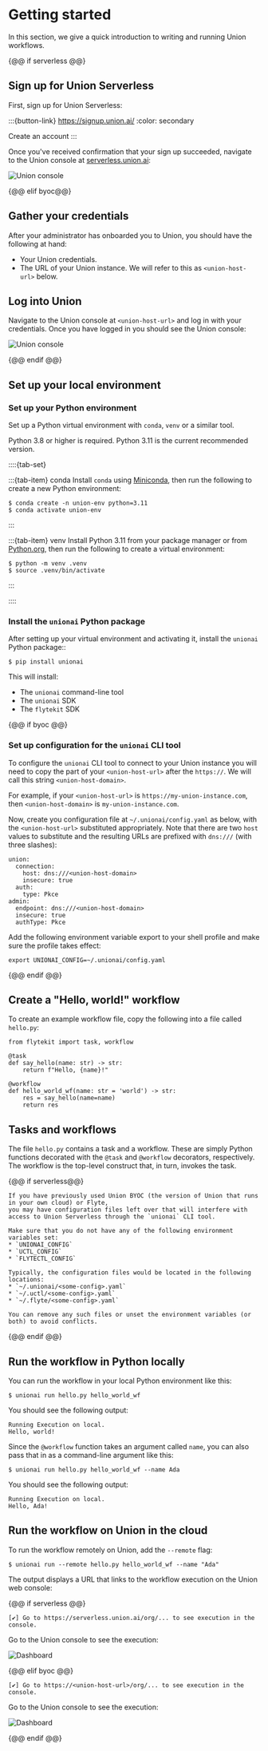 # Getting started

In this section, we give a quick introduction to writing and running Union workflows.

{@@ if serverless @@}

## Sign up for Union Serverless

First, sign up for Union Serverless:

:::{button-link} https://signup.union.ai/
:color: secondary

Create an account
:::

Once you've received confirmation that your sign up succeeded, navigate to
the Union console at [serverless.union.ai](https://serverless.union.ai):

![Union console](/_static/images/dashboard.png)

{@@ elif byoc@@}

## Gather your credentials

After your administrator has onboarded you to Union, you should have the following at hand:

* Your Union credentials.
* The URL of your Union instance. We will refer to this as `<union-host-url>` below.

## Log into Union

Navigate to the Union console at `<union-host-url>` and log in with your credentials.
Once you have logged in you should see the Union console:

![Union console](/_static/images/union-byoc-home.png)

{@@ endif @@}

## Set up your local environment

### Set up your Python environment

Set up a Python virtual environment with `conda`, `venv` or a similar tool.

Python 3.8 or higher is required. Python 3.11 is the current recommended version.

::::{tab-set}

:::{tab-item} conda
Install `conda` using [Miniconda](https://docs.anaconda.com/free/miniconda/index.html), then run the following to create
a new Python environment:

```{code-block} shell
$ conda create -n union-env python=3.11
$ conda activate union-env
```
:::

:::{tab-item} venv
Install Python 3.11 from your package manager or from [Python.org](https://www.python.org/downloads/), then run the following to create a virtual environment:

```{code-block} shell
$ python -m venv .venv
$ source .venv/bin/activate
```
:::

::::

### Install the `unionai` Python package

After setting up your virtual environment and activating it, install the `unionai` Python package::

```{code-block} shell
$ pip install unionai
```

This will install:
* The `unionai` command-line tool
* The `unionai` SDK
* The `flytekit` SDK

{@@ if byoc @@}

### Set up configuration for the `unionai` CLI tool

To configure the `unionai` CLI tool to connect to your Union instance you will need to copy the part of your `<union-host-url>` after the `https://`.
We will call this string `<union-host-domain>`.

For example, if your `<union-host-url>` is `https://my-union-instance.com`, then `<union-host-domain>` is `my-union-instance.com`.

Now, create you configuration file at `~/.unionai/config.yaml` as below, with the `<union-host-url>` substituted appropriately.
Note that there are two `host` values to substitute and the resulting URLs are prefixed with `dns:///` (with three slashes):

```{code-block} yaml
union:
  connection:
    host: dns:///<union-host-domain>
    insecure: true
  auth:
    type: Pkce
admin:
  endpoint: dns:///<union-host-domain>
  insecure: true
  authType: Pkce
```

Add the following environment variable export to your shell profile and make sure the profile takes effect:

```{code-block} shell
export UNIONAI_CONFIG=~/.unionai/config.yaml
```

{@@ endif @@}

## Create a "Hello, world!" workflow

To create an example workflow file, copy the following into a file called `hello.py`:

```{code-block} python
from flytekit import task, workflow

@task
def say_hello(name: str) -> str:
    return f"Hello, {name}!"

@workflow
def hello_world_wf(name: str = 'world') -> str:
    res = say_hello(name=name)
    return res
```

## Tasks and workflows

The file `hello.py` contains a task and a workflow.
These are simply Python functions decorated with the `@task` and `@workflow` decorators, respectively.
The workflow is the top-level construct that, in turn, invokes the task.

{@@ if serverless@@}

```{warning}
If you have previously used Union BYOC (the version of Union that runs in your own cloud) or Flyte,
you may have configuration files left over that will interfere with access to Union Serverless through the `unionai` CLI tool.

Make sure that you do not have any of the following environment variables set:
* `UNIONAI_CONFIG`
* `UCTL_CONFIG`
* `FLYTECTL_CONFIG`

Typically, the configuration files would be located in the following locations:
* `~/.unionai/<some-config>.yaml`
* `~/.uctl/<some-config>.yaml`
* `~/.flyte/<some-config>.yaml`

You can remove any such files or unset the environment variables (or both) to avoid conflicts.
```

{@@ endif @@}

## Run the workflow in Python locally

You can run the workflow in your local Python environment like this:

```{code-block} shell
$ unionai run hello.py hello_world_wf
```

You should see the following output:

```{code-block} shell
Running Execution on local.
Hello, world!
```

Since the `@workflow` function takes an argument called `name`, you can also pass that in
as a command-line argument like this:

```{code-block} shell
$ unionai run hello.py hello_world_wf --name Ada
```

You should see the following output:

```{code-block} shell
Running Execution on local.
Hello, Ada!
```

## Run the workflow on Union in the cloud

To run the workflow remotely on Union, add the `--remote` flag:

```{code-block} shell
$ unionai run --remote hello.py hello_world_wf --name "Ada"
```

The output displays a URL that links to the workflow execution on the Union web console:

{@@ if serverless @@}

```{code-block} shell
[✔] Go to https://serverless.union.ai/org/... to see execution in the console.
```

Go to the Union console to see the execution:

![Dashboard](/_static/images/first-execution.png)

{@@ elif byoc @@}

```{code-block} shell
[✔] Go to https://<union-host-url>/org/... to see execution in the console.
```

Go to the Union console to see the execution:

![Dashboard](/_static/images/first-execution-byoc.png)

{@@ endif @@}
